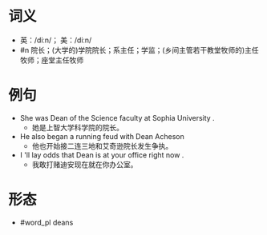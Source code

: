 # 词义
- 英：/diːn/； 美：/diːn/
- #n 院长；(大学的)学院院长；系主任；学监；(乡间主管若干教堂牧师的)主任牧师；座堂主任牧师
# 例句
- She was Dean of the Science faculty at Sophia University .
	- 她是上智大学科学院的院长。
- He also began a running feud with Dean Acheson
	- 他也开始接二连三地和艾奇逊院长发生争执。
- I 'll lay odds that Dean is at your office right now .
	- 我敢打赌迪安现在就在你办公室。
# 形态
- #word_pl deans
